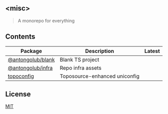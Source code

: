 ## &lt;misc&gt;
> A monorepo for everything

## Contents
| Package | Description | Latest |
|---------|-------------|--------|
| [@antongolub/blank](./packages/blank) | Blank TS project |  |
| [@antongolub/infra](./packages/infra) | Repo infra assets |  |
| [topoconfig](./packages/topoconfig) | Toposource-enhanced uniconfig |  |

## License
[MIT](./LICENSE)
